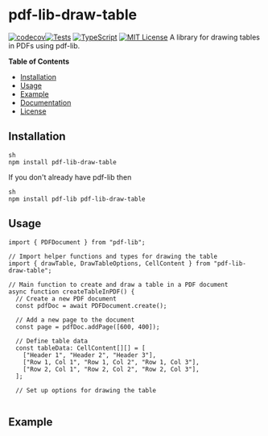 # pdf-lib-draw-table

[![codecov](https://codecov.io/gh/MP70/pdf-lib-draw-table/branch/main/graph/badge.svg?token=BMJ2WXX5EV)](https://codecov.io/gh/MP70/pdf-lib-draw-table)[![Tests](https://github.com/MP70/pdf-lib-draw-table/actions/workflows/runTests.yml/badge.svg)](https://github.com/MP70/pdf-lib-draw-table/actions/workflows/runTests.yml)
[![TypeScript](https://img.shields.io/badge/TypeScript-%5E5.0.2-blue)](https://mp70.github.io/pdf-lib-draw-table)
[![MIT License](https://img.shields.io/badge/license-MIT-blue)](https://mp70.github.io/pdf-lib-draw-table)
A library for drawing tables in PDFs using pdf-lib.

**Table of Contents**

- [Installation](#installation)
- [Usage](#usage)
- [Example](#example)
- [Documentation](#documentation)
- [License](#license)

## Installation

```
sh
npm install pdf-lib-draw-table
```

If you don't already have pdf-lib then

```
sh
npm install pdf-lib pdf-lib-draw-table
```

## Usage

```
import { PDFDocument } from "pdf-lib";

// Import helper functions and types for drawing the table
import { drawTable, DrawTableOptions, CellContent } from "pdf-lib-draw-table";

// Main function to create and draw a table in a PDF document
async function createTableInPDF() {
  // Create a new PDF document
  const pdfDoc = await PDFDocument.create();

  // Add a new page to the document
  const page = pdfDoc.addPage([600, 400]);

  // Define table data
  const tableData: CellContent[][] = [
    ["Header 1", "Header 2", "Header 3"],
    ["Row 1, Col 1", "Row 1, Col 2", "Row 1, Col 3"],
    ["Row 2, Col 1", "Row 2, Col 2", "Row 2, Col 3"],
  ];

  // Set up options for drawing the table


```

## Example
